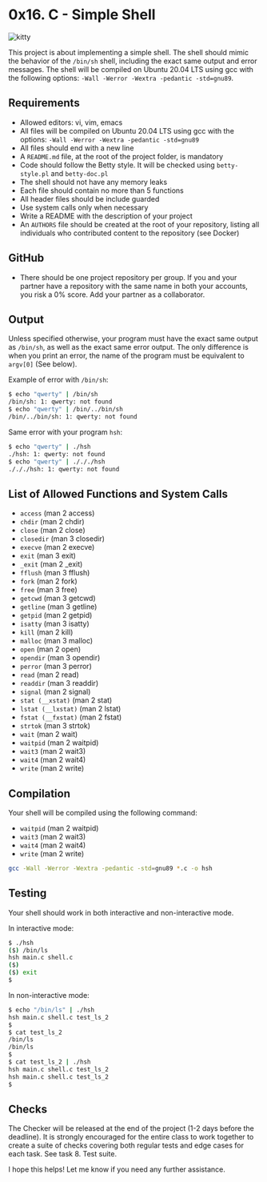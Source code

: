# 0x16. C - Simple Shell


![kitty](https://media.tenor.com/pk14BEX9RYsAAAAi/kawai-cute.gif)


This project is about implementing a simple shell. The shell should mimic the behavior of the `/bin/sh` shell, including the exact same output and error messages. The shell will be compiled on Ubuntu 20.04 LTS using gcc with the following options: `-Wall -Werror -Wextra -pedantic -std=gnu89`.

## Requirements

- Allowed editors: vi, vim, emacs
- All files will be compiled on Ubuntu 20.04 LTS using gcc with the options: `-Wall -Werror -Wextra -pedantic -std=gnu89`
- All files should end with a new line
- A `README.md` file, at the root of the project folder, is mandatory
- Code should follow the Betty style. It will be checked using `betty-style.pl` and `betty-doc.pl`
- The shell should not have any memory leaks
- Each file should contain no more than 5 functions
- All header files should be include guarded
- Use system calls only when necessary
- Write a README with the description of your project
- An `AUTHORS` file should be created at the root of your repository, listing all individuals who contributed content to the repository (see Docker)

## GitHub

- There should be one project repository per group. If you and your partner have a repository with the same name in both your accounts, you risk a 0% score. Add your partner as a collaborator.

## Output

Unless specified otherwise, your program must have the exact same output as `/bin/sh`, as well as the exact same error output. The only difference is when you print an error, the name of the program must be equivalent to `argv[0]` (See below).

Example of error with `/bin/sh`:

```bash
$ echo "qwerty" | /bin/sh
/bin/sh: 1: qwerty: not found
$ echo "qwerty" | /bin/../bin/sh
/bin/../bin/sh: 1: qwerty: not found
```

Same error with your program `hsh`:

```bash
$ echo "qwerty" | ./hsh
./hsh: 1: qwerty: not found
$ echo "qwerty" | ./././hsh
./././hsh: 1: qwerty: not found
```

## List of Allowed Functions and System Calls

- `access` (man 2 access)
- `chdir` (man 2 chdir)
- `close` (man 2 close)
- `closedir` (man 3 closedir)
- `execve` (man 2 execve)
- `exit` (man 3 exit)
- `_exit` (man 2 _exit)
- `fflush` (man 3 fflush)
- `fork` (man 2 fork)
- `free` (man 3 free)
- `getcwd` (man 3 getcwd)
- `getline` (man 3 getline)
- `getpid` (man 2 getpid)
- `isatty` (man 3 isatty)
- `kill` (man 2 kill)
- `malloc` (man 3 malloc)
- `open` (man 2 open)
- `opendir` (man 3 opendir)
- `perror` (man 3 perror)
- `read` (man 2 read)
- `readdir` (man 3 readdir)
- `signal` (man 2 signal)
- `stat (__xstat)` (man 2 stat)
- `lstat (__lxstat)` (man 2 lstat)
- `fstat (__fxstat)` (man 2 fstat)
- `strtok` (man 3 strtok)
- `wait` (man 2 wait)
- `waitpid` (man 2 waitpid)
- `wait3` (man 2 wait3)
- `wait4` (man 2 wait4)
- `write` (man 2 write)

## Compilation

Your shell will be compiled using the following command:
- `waitpid` (man 2 waitpid)
- `wait3` (man 2 wait3)
- `wait4` (man 2 wait4)
- `write` (man 2 write)
```bash
gcc -Wall -Werror -Wextra -pedantic -std=gnu89 *.c -o hsh
```

## Testing

Your shell should work in both interactive and non-interactive mode.

In interactive mode:

```bash
$ ./hsh
($) /bin/ls
hsh main.c shell.c
($)
($) exit
$
```

In non-interactive mode:

```bash
$ echo "/bin/ls" | ./hsh
hsh main.c shell.c test_ls_2
$
$ cat test_ls_2
/bin/ls
/bin/ls
$
$ cat test_ls_2 | ./hsh
hsh main.c shell.c test_ls_2
hsh main.c shell.c test_ls_2
$
```


## Checks

The Checker will be released at the end of the project (1-2 days before the deadline). It is strongly encouraged for the entire class to work together to create a suite of checks covering both regular tests and edge cases for each task. See task 8. Test suite.


I hope this helps! Let me know if you need any further assistance.
